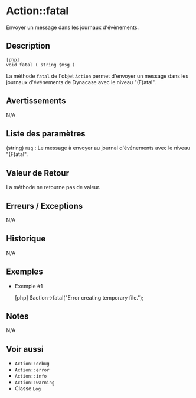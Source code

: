 # Action::fatal

<div class="short-description">
Envoyer un message dans les journaux d'évènements.
</div>

<!-- <div class="applicability"></div> -->

## Description


    [php]
    void fatal ( string $msg )

La méthode `fatal` de l'objet `Action` permet d'envoyer un message dans les journaux d'événements de Dynacase avec le niveau "(F)atal".

## Avertissements

N/A

## Liste des paramètres

(string) `msg`
:   Le message à envoyer au journal d'événements avec le niveau "(F)atal".

## Valeur de Retour

La méthode ne retourne pas de valeur.

## Erreurs / Exceptions

N/A

## Historique

N/A

## Exemples

- Exemple #1


    [php]
    $action->fatal("Error creating temporary file.");

## Notes

N/A

## Voir aussi

- `Action::debug`
- `Action::error`
- `Action::info`
- `Action::warning`
- Classe `Log`
